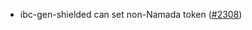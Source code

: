 - ibc-gen-shielded can set non-Namada token
  ([\#2308](https://github.com/anoma/namada/issues/2308))